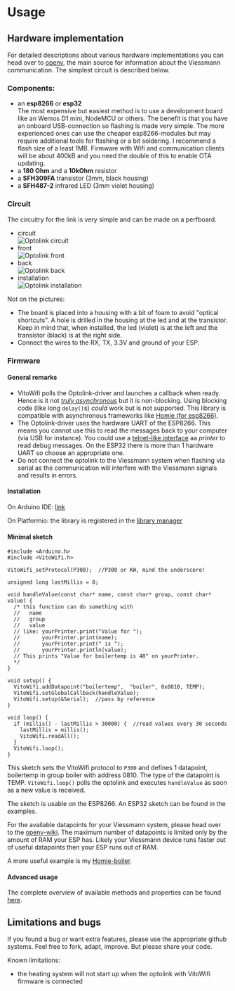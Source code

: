 # Usage

## Hardware implementation
For detailed descriptions about various hardware implementations you can head over to [openv](https://github.com/openv/openv/wiki/Die-Optolink-Schnittstelle), the main source for information about the Viessmann communication. The simplest circuit is described below.

### Components:

* an **esp8266** or **esp32**<br />
The most expensive but easiest method is to use a development board like an Wemos D1 mini, NodeMCU or others. The benefit is that you have an onboard USB-connection so flashing is made very simple. The more experienced ones can use the cheaper esp8266-modules but may require additional tools for flashing or a bit soldering. I recommend a flash size of a least 1MB. Firmware with Wifi and communication clients will be about 400kB and you need the double of this to enable OTA updating.
* a **180 Ohm** and a **10kOhm** resistor
* a **SFH309FA** transistor (3mm, black housing)
* a **SFH487-2** infrared LED (3mm violet housing)

### Circuit

The circuitry for the link is very simple and can be made on a perfboard.

* circuit<br />
![Optolink circuit](/doc/circuit.png?raw=true "Optolink circuit")
* front<br />
![Optolink front](/doc/front.jpg?raw=true "Optolink front")
* back<br />
![Optolink back](/doc/back.jpg?raw=true "Optolink back")
* installation<br />
![Optolink installation](/doc/installation.jpg?raw=true "Optolink installation")

Not on the pictures:  
* The board is placed into a housing with a bit of foam to avoid "optical shortcuts". A hole is drilled in the housing at the led and at the transistor. Keep in mind that, when installed, the led (violet) is at the left and the transistor (black) is at the right side.
* Connect the wires to the RX, TX, 3.3V and ground of your ESP.

### Firmware

#### General remarks

* VitoWifi polls the Optolink-driver and launches a callback when ready. Hence is it not [*truly asynchronous*](https://stackoverflow.com/questions/2625493) but it is non-blocking. Using blocking code (like long `delay()`s) *could* work but is not supported. This library is compatible with asynchronous frameworks like [Homie (for esp8266)](https://github.com/marvinroger/homie-esp8266).
* The Optolink-driver uses the hardware UART of the ESP8266. This means you cannot use this to read the messages back to your computer (via USB for instance). You could use a [telnet-like interface](https://github.com/bertmelis/WifiPrinter) aa *printer* to read debug messages. On the ESP32 there is more than 1 hardware UART so choose an appropriate one.
* Do not connect the optolink to the Viessmann system when flashing via serial as the communication will interfere with the Viessmann signals and results in errors.

#### Installation

On Arduino IDE: [link](https://www.arduino.cc/en/Guide/Libraries#toc4)

On Platformio: the library is registered in the [library manager](http://platformio.org/lib/show/1939/VitoWifi)

#### Minimal sketch

```Arduino
#include <Arduino.h>
#include <VitoWifi.h>

VitoWifi_setProtocol(P300);  //P300 or KW, mind the underscore!

unsigned long lastMillis = 0;

void handleValue(const char* name, const char* group, const char* value) {
  /* this function can do something with
  //   name
  //   group
  //   value
  // like: yourPrinter.print("Value for ");
  //       yourPrinter.print(name);
  //       yourPrinter.print(" is ");
  //       yourPrinter.println(value);
  // This prints "Value for boilertemp is 48" on yourPrinter.
  */
}

void setup() {
  VitoWifi.addDatapoint("boilertemp",  "boiler", 0x0810, TEMP);
  VitoWifi.setGlobalCallback(handleValue);
  VitoWifi.setup(&Serial);  //pass by reference
}

void loop() {
  if (millis() - lastMillis > 30000) {  //read values every 30 seconds
    lastMillis = millis();
    VitoWifi.readAll();
  }
  VitoWifi.loop();
}
```
This sketch sets the VitoWifi protocol to `P300` and defines 1 datapoint, boilertemp in group boiler with address 0810. The type of the datapoint is TEMP. `VitoWifi.loop()` polls the optolink and executes `handleValue` as soon as a new value is received.

The sketch is usable on the ESP8266. An ESP32 sketch can be found in the examples.

For the available datapoints for your Viessmann system, please head over to the [openv-wiki](https://github.com/openv/openv/wiki). The maximum number of datapoints is limited only by the amount of RAM your ESP has. Likely your Viessmann device runs faster out of useful datapoints then your ESP runs out of RAM.

A more useful example is my [Homie-boiler](https://github.com/bertmelis/homie-boiler).

#### Advanced usage
The complete overview of available methods and properties can be found [here](REFERENCE.md).


## Limitations and bugs

If you found a bug or want extra features, please use the appropriate github systems. Feel free to fork, adapt, improve. But please share your code.

Known limitations:
* the heating system will not start up when the optolink with VitoWifi firmware is connected
